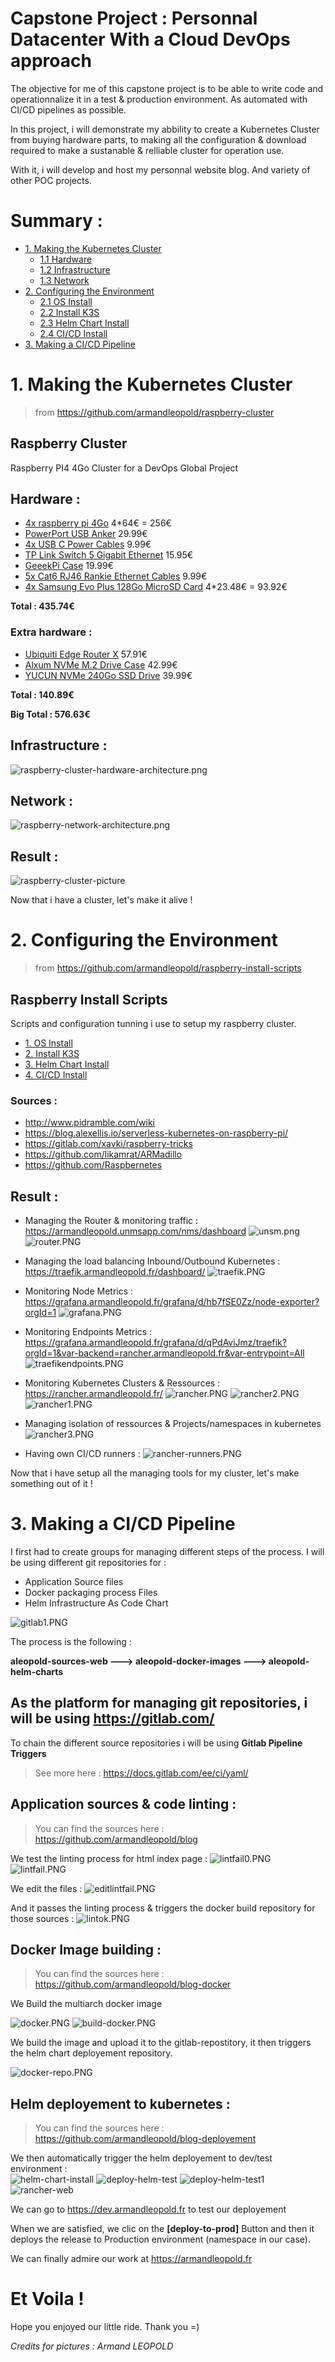 # Capstone Project : Personnal Datacenter With a **Cloud DevOps** approach

The objective for me of this capstone project is to be able to write code and operationnalize it in a test & production environment. As automated with CI/CD pipelines as possible.

In this project, i will demonstrate my abbility to create a Kubernetes Cluster from buying hardware parts, to making all the configuration & download required to make a sustanable & relliable cluster for operation use.

With it, i will develop and host my personnal website blog. And variety of other POC projects.

# Summary :
* [1. Making the Kubernetes Cluster](#1-making-the-kubernetes-cluster)
	* [1.1 Hardware](#hardware)
	* [1.2 Infrastructure](#infrastructure)
	* [1.3 Network](#network)
* [2. Configuring the Environment](#2-configuring-the-environment)
	* [2.1 OS Install](os-boot-install/README.md)
	* [2.2 Install K3S](k3s-install/README.md)
	* [2.3 Helm Chart Install](helm-charts-install/README.md)
	* [2.4 CI/CD Install](ci-cd-install/README.md)
* [3. Making a CI/CD Pipeline](#3-making-a-cicd-pipeline)

# 1. Making the Kubernetes Cluster

> from https://github.com/armandleopold/raspberry-cluster

## Raspberry Cluster
Raspberry PI4 4Go Cluster for a DevOps Global Project

## Hardware : 

* [4x raspberry pi 4Go](https://www.amazon.fr/gp/product/B07TC2BK1X/ref=ppx_yo_dt_b_asin_title_o03_s00?ie=UTF8&psc=1) 4*64€ = 256€
* [PowerPort USB Anker](https://www.amazon.fr/gp/product/B072K4TB67/ref=ppx_yo_dt_b_asin_title_o03_s02?ie=UTF8&psc=1) 29.99€
* [4x USB C Power Cables](https://www.amazon.fr/gp/product/B07GWF92B5/ref=ppx_yo_dt_b_asin_image_o03_s02?ie=UTF8&psc=1) 9.99€
* [TP Link Switch 5 Gigabit Ethernet](https://www.amazon.fr/gp/product/B00A128S24/ref=ppx_yo_dt_b_asin_title_o03_s01?ie=UTF8&psc=1) 15.95€
* [GeeekPi Case](https://www.amazon.fr/gp/product/B07Z4GRQGH/ref=ppx_yo_dt_b_asin_title_o03_s00?ie=UTF8&psc=1) 19.99€
* [5x Cat6 RJ46 Rankie Ethernet Cables](https://www.amazon.fr/gp/product/B01J8MDV5G/ref=ppx_yo_dt_b_asin_title_o03_s00?ie=UTF8&psc=1) 9.99€
* [4x Samsung Evo Plus 128Go MicroSD Card](https://www.amazon.fr/gp/product/B06XFHQGB9/ref=ppx_yo_dt_b_asin_title_o02_s00?ie=UTF8&psc=1) 4*23.48€ = 93.92€

**Total : 435.74€**

### Extra hardware :
* [Ubiquiti Edge Router X](https://www.amazon.fr/gp/product/B011N1IT2A/ref=ppx_yo_dt_b_asin_title_o01_s00?ie=UTF8&psc=1) 57.91€
* [Alxum NVMe M.2 Drive Case](https://www.amazon.fr/gp/product/B07SLHRHQG/ref=ppx_yo_dt_b_asin_title_o00_s00?ie=UTF8&psc=1) 42.99€
* [YUCUN NVMe 240Go SSD Drive](https://www.amazon.fr/gp/product/B07HVSF68X/ref=ppx_yo_dt_b_asin_title_o00_s01?ie=UTF8&psc=1) 39.99€

**Total : 140.89€**

**Big Total : 576.63€**

## Infrastructure : 
![raspberry-cluster-hardware-architecture.png](raspberry-cluster-hardware-architecture.png)

## Network : 
![raspberry-network-architecture.png](raspberry-network-architecture.png)

## Result :

![raspberry-cluster-picture](cluster.jpg)

Now that i have a cluster, let's make it alive !

# 2. Configuring the Environment

> from https://github.com/armandleopold/raspberry-install-scripts

## Raspberry Install Scripts
Scripts and configuration tunning i use to setup my raspberry cluster.

* [1. OS Install](os-boot-install/README.md)
* [2. Install K3S](k3s-install/README.md)
* [3. Helm Chart Install](helm-charts-install/README.md)
* [4. CI/CD Install](ci-cd-install/README.md)

### Sources : 
* http://www.pidramble.com/wiki
* https://blog.alexellis.io/serverless-kubernetes-on-raspberry-pi/
* https://gitlab.com/xavki/raspberry-tricks
* https://github.com/likamrat/ARMadillo
* https://github.com/Raspbernetes

## Result : 

* Managing the Router & monitoring traffic : https://armandleopold.unmsapp.com/nms/dashboard
![unsm.png](unsm.PNG)
![router.PNG](router.PNG)

* Managing the load balancing Inbound/Outbound Kubernetes : https://traefik.armandleopold.fr/dashboard/
![traefik.PNG](traefik.PNG)

* Monitoring Node Metrics : https://grafana.armandleopold.fr/grafana/d/hb7fSE0Zz/node-exporter?orgId=1
![grafana.PNG](grafana.PNG)

* Monitoring Endpoints Metrics : https://grafana.armandleopold.fr/grafana/d/qPdAviJmz/traefik?orgId=1&var-backend=rancher.armandleopold.fr&var-entrypoint=All
![traefikendpoints.PNG](traefikendpoints.PNG)

* Monitoring Kubernetes Clusters & Ressources : https://rancher.armandleopold.fr/
![rancher.PNG](rancher.PNG)
![rancher2.PNG](rancher2.PNG)
![rancher1.PNG](rancher1.PNG)

* Managing isolation of ressources & Projects/namespaces in kubernetes
![rancher3.PNG](rancher3.PNG)

* Having own CI/CD runners :
![rancher-runners.PNG](rancher-runners.PNG)

Now that i have setup all the managing tools for my cluster, let's make something out of it !

# 3. Making a CI/CD Pipeline

I first had to create groups for managing different steps of the process. I will be using different git repositories for :

- Application Source files
- Docker packaging process Files
- Helm Infrastructure As Code Chart

![gitlab1.PNG](gitlab1.PNG)

The process is the following :

**aleopold-sources-web ---> aleopold-docker-images ---> aleopold-helm-charts**

## As the platform for managing git repositories, i will be using https://gitlab.com/

To chain the different source repositories i will be using **Gitlab Pipeline Triggers** 
> See more here : https://docs.gitlab.com/ee/ci/yaml/

## Application sources & code linting :

> You can find the sources here : https://github.com/armandleopold/blog

We test the linting process for html index page :
![lintfail0.PNG](lintfail0.PNG)
![lintfail.PNG](lintfail.PNG)

We edit the files :
![editlintfail.PNG](editlintfail.PNG)

And it passes the linting process & triggers the docker build repository for those sources :
![lintok.PNG](lintok.PNG)

## Docker Image building : 
> You can find the sources here : https://github.com/armandleopold/blog-docker

We Build the multiarch docker image

![docker.PNG](docker.PNG)
![build-docker.PNG](build-docker.PNG)

We build the image and upload it to the gitlab-repostitory, it then triggers the helm chart deployement repository.

![docker-repo.PNG](docker-repo.PNG)

## Helm deployement to kubernetes :

> You can find the sources here : https://github.com/armandleopold/blog-deployement

We then automatically trigger the helm deployement to dev/test environment :  
![helm-chart-install](helm-chart-install.PNG)
![deploy-helm-test](deploy-helm-test.PNG)
![deploy-helm-test1](deploy-helm-test1.PNG)
![rancher-web](rancher-web.PNG)

We can go to https://dev.armandleopold.fr to test our deployement

When we are satisfied, we clic on the **[deploy-to-prod]** Button and then it deploys the release to Production environment (namespace in our case).

We can finally admire our work at https://armandleopold.fr

# Et Voila !

Hope you enjoyed our little ride.
Thank you =)

*Credits for pictures : Armand LEOPOLD*
